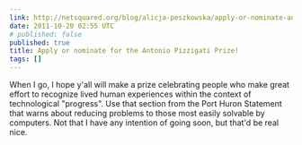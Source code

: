 ```yaml
---
link: http://netsquared.org/blog/alicja-peszkowska/apply-or-nominate-antonio-pizzigati-priz
date: 2011-10-20 02:55 UTC
# published: false
published: true
title: Apply or nominate for the Antonio Pizzigati Prize!
tags: []
---
```


When I go, I hope y'all will make a prize celebrating people who make great effort to recognize lived human experiences within the context of technological "progress". Use that section from the Port Huron Statement that warns about reducing problems to those most easily solvable by computers. Not that I have any intention of going soon, but that'd be real nice.
